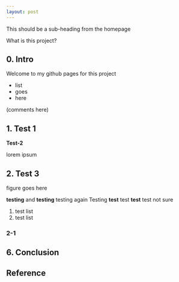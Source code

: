 ```yaml
---
layout: post
---
```

<!-- 

title : "Introduction to Spring Research Posts"

category :
  - ML
tag :
  - machine learning
  - nnfs
sidebar_main : true
author_profile : true
use_math : true
# header:
#   teaser : https://static1.squarespace.com/static/57dc396a03596e8da9fe6b73/t/57eef283b3db2ba633355a07/1480477568336/UBC_Bands.jpg
#   overlay_image : https://static1.squarespace.com/static/57dc396a03596e8da9fe6b73/t/57eef283b3db2ba633355a07/1480477568336/UBC_Bands.jpg
published : true
--- -->
This should be a sub-heading from the homepage

What is this project?

## 0. Intro

Welcome to my github pages for this project 

- list
- goes
- here

(comments here)

## 1. Test 1

<!-- <figure>
    <img src = "https://#.png">
    <figcaption> caption : url_here </figcaption>
</figure> -->

**Test-2**

lorem ipsum

## 2. Test 3 

figure goes here

**testing** and **testing**
testing again
Testing  **test** test **test** test
not sure

1. test list 
2. test list

### 2-1


## 6. Conclusion


## Reference

